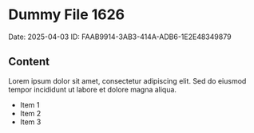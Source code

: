 # Dummy File 1626

Date: 2025-04-03
ID: FAAB9914-3AB3-414A-ADB6-1E2E48349879

## Content

Lorem ipsum dolor sit amet, consectetur adipiscing elit.
Sed do eiusmod tempor incididunt ut labore et dolore magna aliqua.

* Item 1
* Item 2
* Item 3
